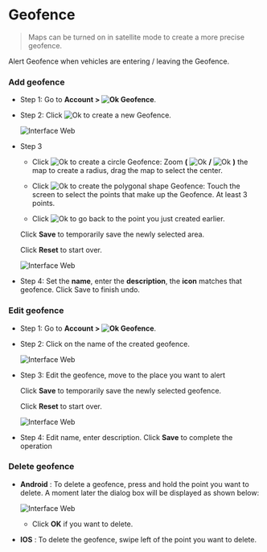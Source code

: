 # Geofence

> Maps can be turned on in satellite mode to create a more precise geofence.

Alert Geofence when vehicles are entering / leaving the Geofence.

  
<div id="warning-area"> 
</div>

### Add geofence
- Step 1: Go to **Account > <span class="icon-left svg-filter-info">![Ok](/docs/assets/images/web-interface/icon/SVG/pentagon.svg)  Geofence**.

- Step 2: Click <span class="icon-left svg-filter-tick">![Ok](/docs/assets/images/web-interface/icon/SVG/plus.svg) to create a new Geofence.

    <span class="icon-left5">![Interface Web](/docs/assets/images/web-english/gotrack365-el/add-geofence-2.jpg)

- Step 3 

    * Click <span class="icon-left svg-filter-info">![Ok](/docs/assets/images/web-interface/icon/SVG/circle.svg) to create a circle Geofence: Zoom **(** <span class="icon-left svg-filter-tick">![Ok](/docs/assets/images/web-interface/icon/SVG/plus.svg) **/** <span class="icon-left svg-filter-info">![Ok](/docs/assets/images/web-interface/icon/SVG/minus.svg)  **)** the map to create a radius, drag the map to select the center.

    * Click <span class="icon-left svg-filter-info">![Ok](/docs/assets/images/web-interface/icon/SVG/pentagon.svg) to create the polygonal shape Geofence: Touch the screen to select the points that make up the Geofence. At least 3 points.

    * Click  <span class="icon-left svg-filter-info">![Ok](/docs/assets/images/web-interface/icon/SVG/icons8-undo.svg) to go back to the point you just created earlier.

    Click **Save** to temporarily save the newly selected area.

    Click **Reset** to start over.

    <span class="icon-left5">![Interface Web](/docs/assets/images/web-english/gotrack365-el/add-geofence-3.jpg)

- Step 4: Set the **name**, enter the **description**, the **icon** matches that geofence. Click Save to finish undo.

### Edit geofence

- Step 1: Go to **Account > <span class="icon-left svg-filter-info">![Ok](/docs/assets/images/web-interface/icon/SVG/pentagon.svg)  Geofence**.
- Step 2: Click on the name of the created geofence.

    <span class="icon-left5">![Interface Web](/docs/assets/images/web-english/gotrack365-el/edit-geofence-2.jpg)

- Step 3: Edit the geofence, move to the place you want to alert

    Click **Save** to temporarily save the newly selected geofence.

    Click **Reset** to start over.

    <span class="icon-left5">![Interface Web](/docs/assets/images/web-english/gotrack365-el/edit-geofence-5.jpg)

- Step 4: Edit name, enter description. Click **Save** to complete the operation


### Delete geofence

* **Android** : To delete a geofence, press and hold the point you want to delete. A moment later the dialog box will be displayed as shown below:

    <span class="icon-left4">![Interface Web](/docs/assets/images/web-english/gotrack365-el/delete-geofence.jpg)

    * Click **OK** if you want to delete.

* **IOS** : To delete the geofence, swipe left of the point you want to delete.




